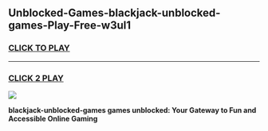 
## Unblocked-Games-blackjack-unblocked-games-Play-Free-w3ul1
<h3>
<a href="https://premium76.site?title=blackjack-unblocked-games&ref=18A1">CLICK TO PLAY</a></h3>
<hr>

<h3>
<a href="https://premium76.site?title=blackjack-unblocked-games&ref=18A1">CLICK 2 PLAY</a>
  
</h3>

<a href="https://premium76.site?title=blackjack-unblocked-games&ref=18A1"><img src="https://clearcache.store/games.png"></a>


**blackjack-unblocked-games games unblocked: Your Gateway to Fun and Accessible Online Gaming**
